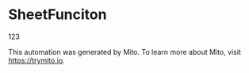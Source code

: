 
# SheetFunciton

123

This automation was generated by Mito. To learn more about Mito, visit https://trymito.io.
